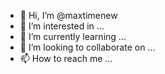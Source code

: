 - 👋 Hi, I’m @maxtimenew
- 👀 I’m interested in ...
- 🌱 I’m currently learning ...
- 💞️ I’m looking to collaborate on ...
- 📫 How to reach me ...

<!---
maxtimenew/maxtimenew is a ✨ special ✨ repository because its `README.md` (this file) appears on your GitHub profile.
You can click the Preview link to take a look at your changes.
--->
